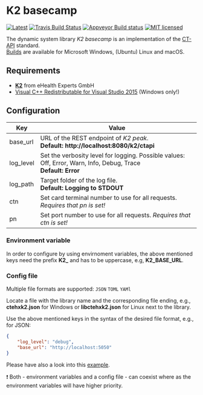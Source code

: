 # K2 basecamp

[![Latest](https://img.shields.io/github/release/eHealthExperts/k2-basecamp.svg?label=latest)](https://github.com/eHealthExperts/k2-basecamp/releases/latest)
[![Travis Build Status](https://travis-ci.org/eHealthExperts/k2-basecamp.svg?branch=master)](https://travis-ci.org/eHealthExperts/k2-basecamp)
[![Appveyor Build status](https://ci.appveyor.com/api/projects/status/mr7hc26i3nvddi04/branch/master?svg=true)](https://ci.appveyor.com/project/ChriFo/k2-basecamp)
[![MIT licensed](https://img.shields.io/badge/license-MIT-blue.svg)](./LICENSE)

The dynamic system library *K2 basecamp* is an implementation of the [CT-API](doc/CT-API-1.1.1.pdf) standard.<br/>
[Builds](https://github.com/eHealthExperts/k2-basecamp/releases/latest) are available for Microsoft Windows, (Ubuntu) Linux and macOS.

## Requirements

* [**K2**](http://k2.ehealthexperts.de/) from eHealth Experts GmbH
* [Visual C++ Redistributable for Visual Studio 2015](https://www.microsoft.com/en-US/download/details.aspx?id=48145) (Windows only!)

## Configuration

| Key       | Value                                    |
| --------- | ---------------------------------------- |
| base_url  | URL of the REST endpoint of *K2 peak*.<br/>**Default: http://localhost:8080/k2/ctapi** |
| log_level | Set the verbosity level for logging. Possible values: Off, Error, Warn, Info, Debug, Trace<br/>**Default: Error** |
| log_path  | Target folder of the log file.<br/>**Default: Logging to STDOUT** |
| ctn       | Set card terminal number to use for all requests. *Requires that pn is set!* |
| pn        | Set port number to use for all requests. *Requires that ctn is set!* |

### Environment variable

In order to configure by using envirnoment variables, the above mentioned keys need the prefix **K2_** and has to be uppercase, e.g, **K2_BASE_URL**.

### Config file

Multiple file formats are supported: `JSON` `TOML` `YAMl`

Locate a file with the library name and the corresponding file ending, e.g., **ctehxk2.json** for Windows or **libctehxk2.json** for Linux next to the library.

Use the above mentioned keys in the syntax of the desired file format, e.g., for JSON:

```json
{
	"log_level": "debug",
	"base_url": "http://localhost:5050"
}
```

Please have also a look into this [example](examples/settings-file). 

:exclamation: Both - environment variables and a config file - can coexist where as the environment variables will have higher priority.
